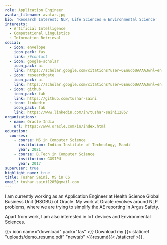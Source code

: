 ```yaml
---
role: Application Engineer
avatar_filename: avatar.jpg
bio: 'Research Interest: NLP, Life Sciences & Environmental Science'
interests:
  - Artificial Intelligence
  - Computational Linguistics
  - Information Retrieval
social:
  - icon: envelope
    icon_pack: fas
    link: /#contact
  - icon: google-scholar
    icon_pack: ai
    link: https://scholar.google.com/citations?user=6EnudoUAAAAJ&hl=en
  - icon: researchgate
    icon_pack: ai
    link: https://scholar.google.com/citations?user=6EnudoUAAAAJ&hl=en
  - icon: github
    icon_pack: fab
    link: https://github.com/tushar-saini
  - icon: linkedin
    icon_pack: fab
    link: https://www.linkedin.com/in/tushar-saini1285/
organizations:
  - name: Oracle India
    url: https://www.oracle.com/in/index.html
education:
  courses:
    - course: MS in Computer Science
      institution: Indian Institute of Technology, Mandi
      year: 2021
    - course: B.Tech in Computer Science
      institution: GGSIPU
      year: 2017
superuser: true
highlight_name: true
title: Tushar Saini, MS in CS
email: tushar.saini1285@gmail.com
---
```

I am currently working as an Application Engineer at Health Science Global Business Unit (HSGBU) of Oracle. My work at Oracle revolves around NLP problems, where we are trying to simplify the AE reporting in Argus Safety.

Apart from work, I am also interested in IoT devices and Environmental Sciences.


{{< icon name="download" pack="fas" >}} Download my {{< staticref "uploads/demo_resume.pdf" "newtab" >}}resumé{{< /staticref >}}.
